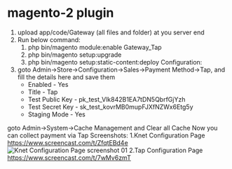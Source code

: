 # magento-2 plugin
1. upload app/code/Gateway (all files and folder) at you server end
2. Run below command:
	1. php bin/magento module:enable Gateway_Tap
	2. php bin/magento setup:upgrade
	3. php bin/magento setup:static-content:deploy
Configuration:
1. goto Admin->Store->Configuration->Sales->Payment Method->Tap, and fill the details here and save them
	* Enabled - Yes
    * Title - Tap
	* Test Public Key - pk_test_Vlk842B1EA7tDN5QbrfGjYzh
	* Test Secret Key - sk_test_kovrMB0mupFJXfNZWx6Etg5y
	* Staging Mode - Yes
	
goto Admin->System->Cache Management and Clear all Cache
Now you can collect payment via Tap
Screenshots:
 1.Knet Configuration Page  https://www.screencast.com/t/ZfqtEBd4e 
 ![Knet Configuration Page screenshot 01](https://content.screencast.com/users/m.khan3005/folders/Capture/media/b118761b-2783-42aa-837f-c980b5667b35/LWR_Recording.png)
 2.Tap Configuration Page   https://www.screencast.com/t/7wMv6zmT



